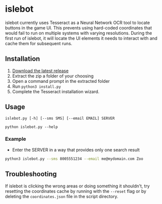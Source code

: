 # islebot
islebot currently uses Tesseract as a Neural Network OCR tool to locate buttons in the game UI. This prevents using hard-coded coordinates that would fail to run on multiple systems with varying resolutions. During the first run of islebot, it will locate the UI elements it needs to interact with and cache them for subsequent runs. 

## Installation

1. [Download the latest release](https://github.com/crocokyle/islebot/releases)
2. Extract the zip a folder of your choosing
3. Open a command prompt in the extracted folder
4. Run `python3 install.py` 
5. Complete the Tesseract installation wizard.

## Usage

`islebot.py [-h] [--sms SMS] [--email EMAIL] SERVER`


`python islebot.py --help`


### Example
- Enter the SERVER in a way that provides only one search result
```bash
python3 islebot.py --sms 8005551234 --email me@mydomain.com Zoo
```

## Troubleshooting

If islebot is clicking the wrong areas or doing something it shouldn't, try resetting the coordinates cache by running with the `--reset` flag or by deleting the `coordinates.json` file in the script directory.
